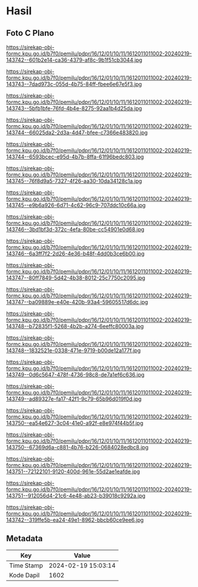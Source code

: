 # Hasil

## Foto C Plano

https://sirekap-obj-formc.kpu.go.id/b7f0/pemilu/pdpr/16/12/01/10/11/1612011011002-20240219-143742--601b2e14-ca36-4379-af8c-9b1f51cb3044.jpg

https://sirekap-obj-formc.kpu.go.id/b7f0/pemilu/pdpr/16/12/01/10/11/1612011011002-20240219-143743--7dad973c-055d-4b75-84ff-fbee6e67e5f3.jpg

https://sirekap-obj-formc.kpu.go.id/b7f0/pemilu/pdpr/16/12/01/10/11/1612011011002-20240219-143743--5bfb1bfe-76fd-4b4e-8275-92aa1b4d25da.jpg

https://sirekap-obj-formc.kpu.go.id/b7f0/pemilu/pdpr/16/12/01/10/11/1612011011002-20240219-143744--66025da2-2d3a-4d47-bfee-c7366e483820.jpg

https://sirekap-obj-formc.kpu.go.id/b7f0/pemilu/pdpr/16/12/01/10/11/1612011011002-20240219-143744--6593bcec-e95d-4b7b-8ffa-61f96bedc803.jpg

https://sirekap-obj-formc.kpu.go.id/b7f0/pemilu/pdpr/16/12/01/10/11/1612011011002-20240219-143745--76f8d9a5-7327-4f26-aa30-10da34128c1a.jpg

https://sirekap-obj-formc.kpu.go.id/b7f0/pemilu/pdpr/16/12/01/10/11/1612011011002-20240219-143745--e9b6a926-6d71-4c62-96c9-707ddc10c66a.jpg

https://sirekap-obj-formc.kpu.go.id/b7f0/pemilu/pdpr/16/12/01/10/11/1612011011002-20240219-143746--3bd1bf3d-372c-4efa-80be-cc54901e0d68.jpg

https://sirekap-obj-formc.kpu.go.id/b7f0/pemilu/pdpr/16/12/01/10/11/1612011011002-20240219-143746--6a3ff7f2-2d26-4e36-b48f-4dd0b3ce6b00.jpg

https://sirekap-obj-formc.kpu.go.id/b7f0/pemilu/pdpr/16/12/01/10/11/1612011011002-20240219-143747--80ff7849-5d42-4b38-8012-25c7750c2095.jpg

https://sirekap-obj-formc.kpu.go.id/b7f0/pemilu/pdpr/16/12/01/10/11/1612011011002-20240219-143747--ba09889e-e40e-420b-93a4-59605517d6dc.jpg

https://sirekap-obj-formc.kpu.go.id/b7f0/pemilu/pdpr/16/12/01/10/11/1612011011002-20240219-143748--b72835f1-5268-4b2b-a274-6eeffc80003a.jpg

https://sirekap-obj-formc.kpu.go.id/b7f0/pemilu/pdpr/16/12/01/10/11/1612011011002-20240219-143748--1832521e-0338-471e-9719-b00de12a177f.jpg

https://sirekap-obj-formc.kpu.go.id/b7f0/pemilu/pdpr/16/12/01/10/11/1612011011002-20240219-143749--0d6c5647-478f-4736-98c8-de7a1ef6c636.jpg

https://sirekap-obj-formc.kpu.go.id/b7f0/pemilu/pdpr/16/12/01/10/11/1612011011002-20240219-143749--ad89327e-fa17-42f1-9c79-65b96d019f0d.jpg

https://sirekap-obj-formc.kpu.go.id/b7f0/pemilu/pdpr/16/12/01/10/11/1612011011002-20240219-143750--ea54e627-3c04-41e0-a92f-e8e974f44b5f.jpg

https://sirekap-obj-formc.kpu.go.id/b7f0/pemilu/pdpr/16/12/01/10/11/1612011011002-20240219-143750--67369d6a-c881-4b76-b226-0684028edbc8.jpg

https://sirekap-obj-formc.kpu.go.id/b7f0/pemilu/pdpr/16/12/01/10/11/1612011011002-20240219-143751--72122101-9120-400d-961e-55d2ae1eafde.jpg

https://sirekap-obj-formc.kpu.go.id/b7f0/pemilu/pdpr/16/12/01/10/11/1612011011002-20240219-143751--912056d4-21c6-4e48-ab23-b39018c9292a.jpg

https://sirekap-obj-formc.kpu.go.id/b7f0/pemilu/pdpr/16/12/01/10/11/1612011011002-20240219-143742--319ffe5b-ea24-49e1-8962-bbcb60ce9ee6.jpg


## Metadata

| Key        | Value               |
| ---------- | ------------------- |
| Time Stamp | 2024-02-19 15:03:14 |
| Kode Dapil | 1602                |



